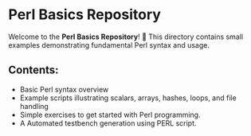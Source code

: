 # Perl Basics Repository

Welcome to the **Perl Basics Repository**! 🚀 This directory contains small examples demonstrating fundamental Perl syntax and usage.

## Contents:
- Basic Perl syntax overview
- Example scripts illustrating scalars, arrays, hashes, loops, and file handling
- Simple exercises to get started with Perl programming.
- A Automated testbench generation using PERL script. 







